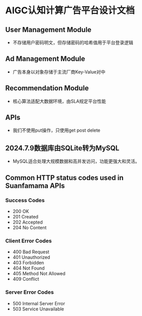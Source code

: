 # AIGC认知计算广告平台设计文档
## User Management Module
* 不存储用户密码明文，但存储密码的哈希值用于平台登录逻辑

## Ad Management Module
* 广告本身以对象存储于主流厂商Key-Value对中

## Recommendation Module
* 核心算法适配大数据环境，由SLA规定平台性能

## APIs
* 我们不使用put操作，只使用get post delete

## 2024.7.9数据库由SQLite转为MySQL
* MySQL适合处理大规模数据和高并发访问，功能更强大和灵活。

## Common HTTP status codes used in Suanfamama APIs
### Success Codes
* 200 OK
* 201 Created
* 202 Accepted
* 204 No Content
### Client Error Codes
* 400 Bad Request
* 401 Unauthorized
* 403 Forbidden
* 404 Not Found
* 405 Method Not Allowed
* 409 Conflict
### Server Error Codes
* 500 Internal Server Error
* 503 Service Unavailable
